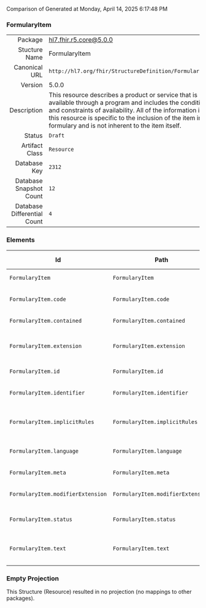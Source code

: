Comparison of 
Generated at Monday, April 14, 2025 6:17:48 PM

### FormularyItem

|      |     |
| ---: | --- |
| Package | hl7.fhir.r5.core@5.0.0 |
| Stucture Name | FormularyItem |
| Canonical URL | `http://hl7.org/fhir/StructureDefinition/FormularyItem` |
| Version | 5.0.0 |
| Description | This resource describes a product or service that is available through a program and includes the conditions and constraints of availability.  All of the information in this resource is specific to the inclusion of the item in the formulary and is not inherent to the item itself. |
| Status | `Draft` |
| Artifact Class | `Resource` |
| Database Key | `2312` |
| Database Snapshot Count | `12` |
| Database Differential Count | `4` |

### Elements

| Id | Path | Name | Base Path | Short | Cardinality | Collated Type | Binding Strength | Binding Value Set |
| -- | ---- | ---- | --------- | ----- | ----------- | ------------- | ---------------- | ----------------- |
| `FormularyItem` | `FormularyItem` | `FormularyItem` | FormularyItem | Definition of a FormularyItem | 0..* | FormularyItem |  |  |
| `FormularyItem.code` | `FormularyItem.code` | `code` | FormularyItem.code | Codes that identify this formulary item | 0..1 | CodeableConcept | `Example` | `http://hl7.org/fhir/ValueSet/medication-codes` |
| `FormularyItem.contained` | `FormularyItem.contained` | `contained` | DomainResource.contained | Contained, inline Resources | 0..* | Resource |  |  |
| `FormularyItem.extension` | `FormularyItem.extension` | `extension` | DomainResource.extension | Additional content defined by implementations | 0..* | Extension |  |  |
| `FormularyItem.id` | `FormularyItem.id` | `id` | Resource.id | Logical id of this artifact | 0..1 | id |  |  |
| `FormularyItem.identifier` | `FormularyItem.identifier` | `identifier` | FormularyItem.identifier | Business identifier for this formulary item | 0..* | Identifier |  |  |
| `FormularyItem.implicitRules` | `FormularyItem.implicitRules` | `implicitRules` | Resource.implicitRules | A set of rules under which this content was created | 0..1 | uri |  |  |
| `FormularyItem.language` | `FormularyItem.language` | `language` | Resource.language | Language of the resource content | 0..1 | code | `Required` | `http://hl7.org/fhir/ValueSet/all-languages|5.0.0` |
| `FormularyItem.meta` | `FormularyItem.meta` | `meta` | Resource.meta | Metadata about the resource | 0..1 | Meta |  |  |
| `FormularyItem.modifierExtension` | `FormularyItem.modifierExtension` | `modifierExtension` | DomainResource.modifierExtension | Extensions that cannot be ignored | 0..* | Extension |  |  |
| `FormularyItem.status` | `FormularyItem.status` | `status` | FormularyItem.status | active \| entered-in-error \| inactive | 0..1 | code | `Required` | `http://hl7.org/fhir/ValueSet/formularyitem-status|5.0.0` |
| `FormularyItem.text` | `FormularyItem.text` | `text` | DomainResource.text | Text summary of the resource, for human interpretation | 0..1 | Narrative |  |  |
### Empty Projection

This Structure (Resource) resulted in no projection (no mappings to other packages).

